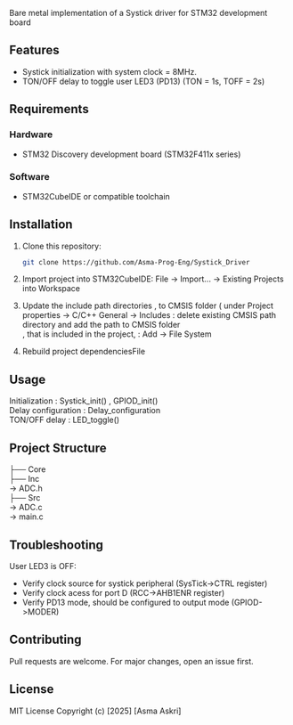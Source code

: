 Bare metal implementation  of a Systick driver for STM32 development board 
## Features
- Systick initialization with system clock = 8MHz.
- TON/OFF delay to toggle user LED3 (PD13) (TON = 1s, TOFF = 2s)
  
## Requirements
### Hardware
- STM32 Discovery development board (STM32F411x series)
### Software
- STM32CubeIDE or compatible toolchain
## Installation
1. Clone this repository:
   ```bash
   git clone https://github.com/Asma-Prog-Eng/Systick_Driver
   
2. Import project into STM32CubeIDE:
File → Import... → Existing Projects into Workspace

3. Update the include path directories ,  to CMSIS folder ( under Project properties -> C/C++ General -> Includes : delete existing CMSIS path directory and  add the path to CMSIS folder <br />,
   that is included in the project, : Add -> File System <br />

4. Rebuild project dependenciesFile 

## Usage
Initialization : Systick_init() ,  GPIOD_init() <br />
Delay configuration  : Delay_configuration <br />
TON/OFF delay : LED_toggle() <br />

## Project Structure

├── Core<br />
├── Inc<br />  → ADC.h <br />
├── Src<br /> → ADC.c<br /> → main.c

## Troubleshooting

User LED3 is OFF:
- Verify clock source for systick peripheral (SysTick->CTRL register)
- Verify clock acess for port D (RCC->AHB1ENR register)
- Verify PD13 mode, should be configured to output mode (GPIOD->MODER)
  
## Contributing
Pull requests are welcome. For major changes, open an issue first.

## License
MIT License
Copyright (c) [2025] [Asma Askri]
